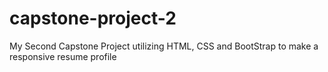 # capstone-project-2
My Second Capstone Project utilizing HTML, CSS and BootStrap to make a responsive resume profile 
